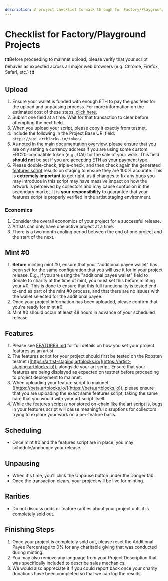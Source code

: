 ```yaml
---
description: A project checklist to walk through for Factory/Playground projects.
---
```


# Checklist for Factory/Playground Projects

❗❗❗Before proceeding to mainnet upload, please verify that your script behaves as expected across all major web browsers (e.g. Chrome, Firefox, Safari, etc.) ❗❗❗

## Upload

1. Ensure your wallet is funded with enough ETH to pay the gas fees for the upload and unpausing process. For more information on the estimated cost of these steps, [click here.](https://docs.artblocks.io/creator-docs/creator-onboarding/readme#cost)
2. Submit one field at a time. Wait for that transaction to clear before attempting the next field.
3. When you upload your script, please copy it exactly from testnet.
4. Include the following in the Project Base URI field: `https://api.artblocks.io/token/`
5. As [noted in the main documentation overview](../#token), please ensure that you are only setting a currency address if you are using some custom ERC20-compatible token (e.g., DAI) for the sale of your work. This field **should not** be set if you are accepting ETH as your payment type.
6. Please double-check, triple-check, and then check again the generated [features script](./readme/features.md) results on staging to ensure they are 100% accurate. This is **extremely important** to get right, as it changes to fix any bugs you may introduce in this script may have massive impact on how the artwork is perceived by collectors and may cause confusion in the secondary market. It is **your responsibility** to guarantee that your features script is properly verified in the artist staging environment.

### Economics

1. Consider the overall economics of your project for a successful release.
2. Artists can only have one active project at a time.
3. There is a two month cooling period between the end of one project and the start of the next.

## Mint #0

1. **Before** minting mint #0, ensure that your "additional payee wallet" has been set for the same configuration that you will use it for in your project release. E.g., if you are using the "additional payee wallet" field to donate to charity at the time of mint, you must set this before minting your #0. This is done to ensure that this full functionality is tested end-to-end as part of the mint #0 process, and that there are no issues with the wallet selected for the additional payee.
2. Once your project information has been uploaded, please confirm that you're ready for mint #0.
3. Mint #0 should occur at least 48 hours in advance of your scheduled release.

## Features

1. Please see [FEATURES.md](./readme/features.md) for full details on how you set your project features as an artist.
2. The features script for your project should first be tested on the Ropsten testnet ([https://artist-staging.artblocks.io/](https://artist-staging.artblocks.io)), alongside your art script. Ensure that your features are being displayed as expected on testnet before proceeding to project deployment to mainnet.
3. When uploading your feature script to mainnet ([https://beta.artblocks.io/](https://beta.artblocks.io)), please ensure that you are uploading the exact same features script, taking the same care that you would with your art script itself.
4. While the features script _is not_ stored on-chain like the art script is, bugs in your features script will cause meaningful disruptions for collectors trying to explore your work on a per-feature basis.

## Scheduling

* Once mint #0 and the features script are in place, you may schedule/announce your release.

## Unpausing

* When it's time, you'll click the Unpause button under the Danger tab.
* Once the transaction clears, your project will be live for minting.

## Rarities

* Do not discuss odds or feature rarities about your project until it is completely sold out.

## Finishing Steps

1. Once your project is completely sold out, please reset the Additional Payee Percentage to 0% for any charitable giving that was conducted during minting.
2. You may also remove any language from your Project Description that was specifically included to describe sales mechanics.
3. We would also appreciate it if you could report back once your charity donations have been completed so that we can log the results.
